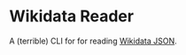 # Wikidata Reader

A (terrible) CLI for for reading [Wikidata JSON](https://www.wikidata.org/wiki/Wikidata:Database_download).

